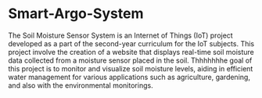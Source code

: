 # Smart-Argo-System
The Soil Moisture Sensor System is an Internet of Things (IoT) project developed as a part of the second-year curriculum for the IoT subjects. This project involve the creation of a website that displays real-time soil moisture data collected from a moisture sensor placed  in the soil. Thhhhhhhe goal of this project is to monitor and visualize soil moisture levels, aiding in efficient water management for various applications such as agriculture, gardening, and also with the environmental monitorings.

